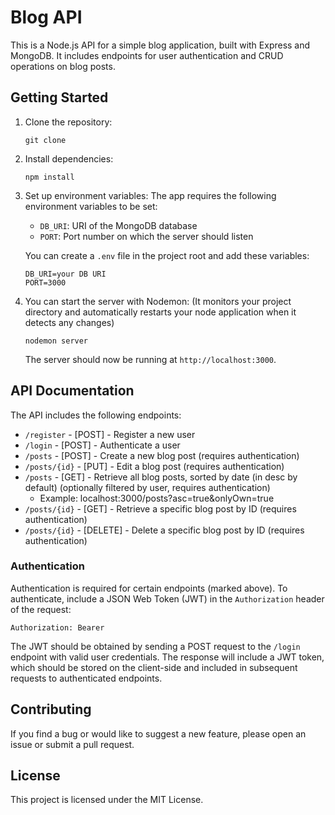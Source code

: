 
# Blog API

This is a Node.js API for a simple blog application, built with Express and MongoDB. It includes endpoints for user authentication and CRUD operations on blog posts.

## Getting Started

1. Clone the repository:

   <pre><div class="bg-black rounded-md mb-4"><div class="p-4 overflow-y-auto"><code class="!whitespace-pre hljs language-bash">git clone <repository-url>
   </code></div></div></pre>
2. Install dependencies:

   <pre><div class="bg-black rounded-md mb-4"><div class="p-4 overflow-y-auto"><code class="!whitespace-pre hljs language-bash">npm install
   </code></div></div></pre>
3. Set up environment variables:
   The app requires the following environment variables to be set:

   * `DB_URI`: URI of the MongoDB database
   * `PORT`: Port number on which the server should listen

   You can create a `.env` file in the project root and add these variables:

   <pre><div class="bg-black rounded-md mb-4"><div class="p-4 overflow-y-auto"><code class="!whitespace-pre hljs language-env">DB_URI=your DB URI
   PORT=3000
   </code></div></div></pre>
4. You can start the server with Nodemon: (It monitors your project directory and automatically restarts your node application when it detects any changes)

   <pre><div class="bg-black rounded-md mb-4"><div class="p-4 overflow-y-auto"><code class="!whitespace-pre hljs language-bash">nodemon server
   </code></div></div></pre>

   The server should now be running at `http://localhost:3000`.

## API Documentation

The API includes the following endpoints:

* `/register` - [POST] - Register a new user
* `/login` - [POST] - Authenticate a user
* `/posts` - [POST] - Create a new blog post (requires authentication)
* `/posts/{id}` - [PUT] - Edit a blog post (requires authentication)
* `/posts` - [GET] - Retrieve all blog posts, sorted by date (in desc by default) (optionally filtered by user, requires authentication)
  * Example: localhost:3000/posts?asc=true&onlyOwn=true
* `/posts/{id}` - [GET] - Retrieve a specific blog post by ID (requires authentication)
* `/posts/{id}` - [DELETE] - Delete a specific blog post by ID (requires authentication)

### Authentication

Authentication is required for certain endpoints (marked above). To authenticate, include a JSON Web Token (JWT) in the `Authorization` header of the request:

<pre><div class="bg-black rounded-md mb-4"><div class="p-4 overflow-y-auto"><code class="!whitespace-pre hljs language-makefile">Authorization: Bearer <JWT>
</code></div></div></pre>

The JWT should be obtained by sending a POST request to the `/login` endpoint with valid user credentials. The response will include a JWT token, which should be stored on the client-side and included in subsequent requests to authenticated endpoints.

## Contributing

If you find a bug or would like to suggest a new feature, please open an issue or submit a pull request.

## License

This project is licensed under the MIT License.
